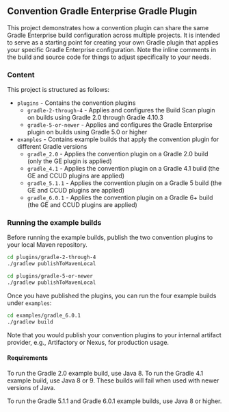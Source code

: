 ## Convention Gradle Enterprise Gradle Plugin

This project demonstrates how a convention plugin can share the same Gradle Enterprise build configuration across multiple projects. It 
is intended to serve as a starting point for creating your own Gradle plugin that applies your specific Gradle Enterprise configuration. Note
the inline comments in the build and source code for things to adjust specifically to your needs.

### Content

This project is structured as follows:

  * `plugins` - Contains the convention plugins
    * `gradle-2-through-4` - Applies and configures the Build Scan plugin on builds using Gradle 2.0 through Gradle 4.10.3
    * `gradle-5-or-newer` - Applies and configures the Gradle Enterprise plugin on builds using Gradle 5.0 or higher
  * `examples` - Contains example builds that apply the convention plugin for different Gradle versions
    * `gradle_2.0` - Applies the convention plugin on a Gradle 2.0 build (only the GE plugin is applied)
    * `gradle_4.1` - Applies the convention plugin on a Gradle 4.1 build (the GE and CCUD plugins are applied)
    * `gradle_5.1.1` - Applies the convention plugin on a Gradle 5 build (the GE and CCUD plugins are applied)
    * `gradle_6.0.1` - Applies the convention plugin on a Gradle 6+ build (the GE and CCUD plugins are applied)

### Running the example builds

Before running the example builds, publish the two convention plugins to your local Maven repository.

```bash
cd plugins/gradle-2-through-4
./gradlew publishToMavenLocal

cd plugins/gradle-5-or-newer
./gradlew publishToMavenLocal
```

Once you have published the plugins, you can run the four example builds under `examples`:

```bash
cd examples/gradle_6.0.1
./gradlew build
```

Note that you would publish your convention plugins to your internal artifact provider, e.g., Artifactory or Nexus, for production usage.

#### Requirements

To run the Gradle 2.0 example build, use Java 8. To run the Gradle 4.1 example build, use Java 8 or 9. These builds will fail when used with newer versions of Java.

To run the Gradle 5.1.1 and Gradle 6.0.1 example builds, use Java 8 or higher.
